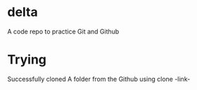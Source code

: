 # delta

A code repo to practice Git and Github

# Trying 
Successfully cloned A folder from the Github using clone -link-
